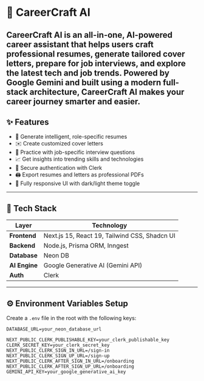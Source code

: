 # 🚀 CareerCraft AI

## **CareerCraft AI** is an all-in-one, AI-powered career assistant that helps users craft professional resumes, generate tailored cover letters, prepare for job interviews, and explore the latest tech and job trends. Powered by Google Gemini and built using a modern full-stack architecture, CareerCraft AI makes your career journey smarter and easier.

## ✨ Features

- 🧠 Generate intelligent, role-specific resumes
- ✉️ Create customized cover letters
- 🎤 Practice with job-specific interview questions
- 📈 Get insights into trending skills and technologies
- 🔐 Secure authentication with Clerk
- 🖨️ Export resumes and letters as professional PDFs
- 🌙 Fully responsive UI with dark/light theme toggle

---

## 🧰 Tech Stack

| Layer         | Technology                                    |
| ------------- | --------------------------------------------- |
| **Frontend**  | Next.js 15, React 19, Tailwind CSS, Shadcn UI |
| **Backend**   | Node.js, Prisma ORM, Inngest                  |
| **Database**  | Neon DB                                       |
| **AI Engine** | Google Generative AI (Gemini API)             |
| **Auth**      | Clerk                                         |

---

## ⚙️ Environment Variables Setup

Create a `.env` file in the root with the following keys:

```env
DATABASE_URL=your_neon_database_url

NEXT_PUBLIC_CLERK_PUBLISHABLE_KEY=your_clerk_publishable_key
CLERK_SECRET_KEY=your_clerk_secret_key
NEXT_PUBLIC_CLERK_SIGN_IN_URL=/sign-in
NEXT_PUBLIC_CLERK_SIGN_UP_URL=/sign-up
NEXT_PUBLIC_CLERK_AFTER_SIGN_IN_URL=/onboarding
NEXT_PUBLIC_CLERK_AFTER_SIGN_UP_URL=/onboarding
GEMINI_API_KEY=your_google_generative_ai_key
```

